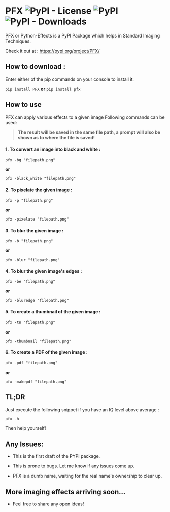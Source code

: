 # PFX ![PyPI - License](https://img.shields.io/pypi/l/PFX) ![PyPI](https://img.shields.io/pypi/v/PFX) ![PyPI - Downloads](https://img.shields.io/pypi/dd/PFX)

PFX or Python-Effects is a PyPI Package which helps in Standard Imaging Techniques.

Check it out at : https://pypi.org/project/PFX/
## How to download :
Enter either of the pip commands on your console to install it.

`pip install PFX` **or** `pip install pfx`


## How to use
PFX can apply various effects to a given image
Following commands can be used:

> **The result will be saved in the same file path, a prompt will also be shown as to where the file is saved!**



#### 1. To convert an image into black and white :
```
pfx -bg "filepath.png"
```
**or**
```
pfx -black_white "filepath.png"
```

#### 2. To pixelate the given image :
```
pfx -p "filepath.png"
```
**or**
```
pfx -pixelate "filepath.png"
```
#### 3. To blur the given image :
```
pfx -b "filepath.png"
```
**or**
```
pfx -blur "filepath.png"
```
#### 4. To blur the given image's edges :
```
pfx -be "filepath.png"
```
**or**
```
pfx -bluredge "filepath.png"
```
#### 5. To create a thumbnail of the given image :
```
pfx -tn "filepath.png"
```
**or**
```
pfx -thumbnail "filepath.png"
```
#### 6. To create a PDF of the given image :
```
pfx -pdf "filepath.png"
```
**or**
```
pfx -makepdf "filepath.png"
```
## TL;DR 
Just execute the following snippet if you have an IQ level above average :
```
pfx -h
```
Then help yourself!
## Any Issues:
- This is the first draft of the PYPI package.

- This is prone to bugs. Let me know if any issues come up.

- PFX is a dumb name, waiting for the real name's ownership to clear up.
## More imaging effects arriving soon...
- Feel free to share any open ideas!

